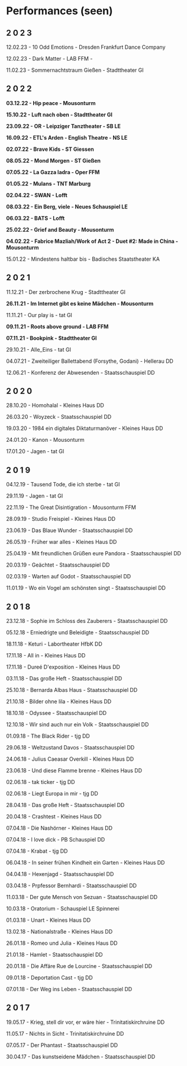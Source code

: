 # Performances (seen)

## 2 0 2 3

12.02.23 - 10 Odd Emotions - Dresden Frankfurt Dance Company

12.02.23 - Dark Matter - LAB FFM - 

11.02.23 - Sommernachtstraum Gießen - Stadttheater GI 

## 2 0 2 2 

**03.12.22 - Hip peace - Mousonturm**

**15.10.22 - Luft nach oben - Stadttheater GI**

**23.09.22 - OR - Leipziger Tanztheater - SB LE**

**16.09.22 - ETL's Arden - English Theatre - NS LE**

**02.07.22 - Brave Kids - ST Giessen**

**08.05.22 - Mond Morgen - ST Gießen**

**07.05.22 - La Gazza ladra - Oper FFM**

**01.05.22 - Mulans - TNT Marburg**

**02.04.22 - SWAN - Lofft**

**08.03.22 - Ein Berg, viele - Neues Schauspiel LE**

**06.03.22 - BATS - Lofft**

**25.02.22 - Grief and Beauty - Mousonturm**

**04.02.22 - Fabrice Mazliah/Work of Act 2 - Duet #2: Made in China - Mousonturm**

15.01.22 - Mindestens haltbar bis - Badisches Staatstheater KA


## 2 0 2 1

11.12.21 - Der zerbrochene Krug - Stadttheater GI

**26.11.21 - Im Internet gibt es keine Mädchen - Mousonturm**

11.11.21 - Our play is - tat GI

**09.11.21 - Roots above ground - LAB FFM**

**07.11.21 - Bookpink - Stadttheater GI**

29.10.21 - Alle_Eins - tat GI

04.07.21 - Zweiteiliger Ballettabend (Forsythe, Godani) - Hellerau DD

12.06.21 - Konferenz der Abwesenden - Staatsschauspiel DD

## 2 0 2 0

28.10.20 - Homohalal - Kleines Haus DD

26.03.20 - Woyzeck - Staatsschauspiel DD

19.03.20 - 1984 ein digitales Diktaturmanöver - Kleines Haus DD

24.01.20 - Kanon - Mousonturm 

17.01.20 - Jagen - tat GI

## 2 0 1 9 

04.12.19 - Tausend Tode, die ich sterbe - tat GI

29.11.19 - Jagen - tat GI

22.11.19 - The Great Disintigration - Mousonturm FFM 

28.09.19 - Studio Freispiel - Kleines Haus DD

23.06.19 - Das Blaue Wunder - Staatsschauspiel DD

26.05.19 - Früher war alles - Kleines Haus DD

25.04.19 - Mit freundlichen Grüßen eure Pandora - Staatsschauspiel DD

20.03.19 - Geächtet - Staatsschauspiel DD

02.03.19 - Warten auf Godot - Staatsschauspiel DD

11.01.19 - Wo ein Vogel am schönsten singt - Staatsschauspiel DD 

## 2 0 1 8 

23.12.18 - Sophie im Schloss des Zauberers - Staatsschauspiel DD

05.12.18 - Erniedrigte und Beleidigte - Staatsschauspiel DD

18.11.18 - Keturi - Labortheater HfbK DD

17.11.18 - All in - Kleines Haus DD

17.11.18 - Dureé D'exposition - Kleines Haus DD

03.11.18 - Das große Heft - Staatsschauspiel DD

25.10.18 - Bernarda Albas Haus - Staatsschauspiel DD

21.10.18 - Bilder ohne lila - Kleines Haus DD

18.10.18 - Odyssee - Staatsschauspiel DD

12.10.18 - Wir sind auch nur ein Volk - Staatsschauspiel DD

01.09.18 - The Black Rider - tjg DD 

29.06.18 - Weltzustand Davos - Staatsschauspiel DD

24.06.18 - Julius Caeasar Overkill - Kleines Haus DD

23.06.18 - Und diese Flamme brenne - Kleines Haus DD

02.06.18 - tak ticker - tjg DD

02.06.18 - Liegt Europa in mir - tjg DD

28.04.18 - Das große Heft - Staatsschauspiel DD

20.04.18 - Crashtest - Kleines Haus DD

07.04.18 - Die Nashörner - Kleines Haus DD

07.04.18 - I love dick - PB Schauspiel DD

07.04.18 - Krabat - tjg DD

06.04.18 - In seiner frühen Kindheit ein Garten - Kleines Haus DD 

04.04.18 - Hexenjagd - Staatsschauspiel DD

03.04.18 - Prpfessor Bernhardi - Staatsschauspiel DD

11.03.18 - Der gute Mensch von Sezuan - Staatsschauspiel DD

10.03.18 - Oratorium - Schauspiel LE Spinnerei

01.03.18 - Unart - Kleines Haus DD

13.02.18 - Nationalstraße - Kleines Haus DD

26.01.18 - Romeo und Julia - Kleines Haus DD

21.01.18 - Hamlet - Staatsschauspiel DD

20.01.18 - Die Affäre Rue de Lourcine - Staatsschauspiel DD

09.01.18 - Deportation Cast - tjg DD

07.01.18 - Der Weg ins Leben - Staatsschauspiel DD

## 2 0 1 7 

19.05.17 - Krieg, stell dir vor, er wäre hier - Trinitatiskirchruine DD 

11.05.17 - Nichts in Sicht - Trinitatiskirchruine DD

07.05.17 - Der Phantast - Staatsschauspiel DD

30.04.17 - Das kunstseidene Mädchen - Staatsschauspiel DD 